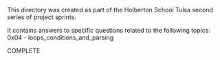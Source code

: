 This directory was created as part of the Holberton School Tulsa second series of project sprints.

It contains answers to specific questions related to the following topics:
        0x04 - loops_conditions_and_parsing

COMPLETE
